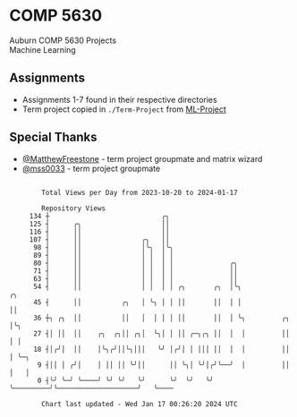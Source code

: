 # COMP 5630
Auburn COMP 5630 Projects  
Machine Learning

## Assignments
- Assignments 1-7 found in their respective directories
- Term project copied in `./Term-Project` from [ML-Project](https://github.com/wumphlett/ML-Project)

## Special Thanks
- [@MatthewFreestone](https://github.com/MatthewFreestone) - term project groupmate and matrix wizard
- [@mss0033](https://github.com/mss0033) - term project groupmate

```

        Total Views per Day from 2023-10-20 to 2024-01-17

        Repository Views
     134 ┼                            ╭╮
     125 ┤      ╭╮                    ││
     116 ┤      ││                    ││
     107 ┤      ││               ╭╮   ││
      98 ┤      ││               │╰╮  │╰╮
      89 ┤      ││               │ │  │ │
      80 ┤      ││               │ │  │ │              ╭╮
      71 ┤      ││               │ │  │ │              ││
      63 ┤      ││               │ │  │ │              ││
      54 ┤      ││               │ │  │ │ ╭╮       ╭╮  │╰╮                                ╭╮
      45 ┤      ││          ╭╮   │ ╰╮ │ │ ││       ││  │ │                                ││
      36 ┼╮ ╭╮  ││          ││   │  │ │ │ ││       ││  │ ╰╮         ╭╮                    │╰╮
      27 ┤│ ││  ││    ╭╮  ╭╮││ ╭╮│  ╰╮│ │ ││ ╭─╮╭╮ ││  │  │         ││                    │ │
      18 ┤│╭╯│  ││    │╰╮╭╯││╰╮│││   ╰╯ │╭╯│ │ │││ ││  │  │         ││                    │ ╰─╮
       9 ┤││ │ ╭╯│    │ ││ ││ ╰╯││      ││ ╰╮│ ╰╯│╭╯╰──╯  │         ││                    │   │
       0 ┤╰╯ ╰─╯ ╰────╯ ╰╯ ╰╯   ╰╯      ╰╯  ╰╯   ╰╯       ╰─────────╯╰────────────────────╯   ╰────

        Chart last updated - Wed Jan 17 00:26:20 2024 UTC
        
```
